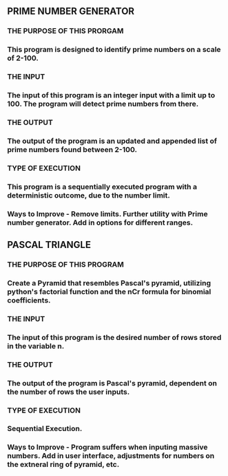 ## PRIME NUMBER GENERATOR

### THE PURPOSE OF THIS PRORGAM
### This program is designed to identify prime numbers on a scale of 2-100. 
### THE INPUT
### The input of this program is an integer input with a limit up to 100. The program will detect prime numbers from there.
### THE OUTPUT
### The output of the program is an updated and appended list of prime numbers found between 2-100.
### TYPE OF EXECUTION
### This program is a sequentially executed program with a deterministic outcome, due to the number limit.
### Ways to Improve - Remove limits. Further utility with Prime number generator. Add in options for different ranges.


## PASCAL TRIANGLE

### THE PURPOSE OF THIS PROGRAM
### Create a Pyramid that resembles Pascal's pyramid, utilizing python's factorial function and the nCr formula for binomial coefficients.
### THE INPUT
### The input of this program is the desired number of rows stored in the variable n.
### THE OUTPUT
### The output of the program is Pascal's pyramid, dependent on the number of rows the user inputs.
### TYPE OF EXECUTION
### Sequential Execution.
### Ways to Improve - Program suffers when inputing massive numbers. Add in user interface, adjustments for numbers on the extneral ring of pyramid, etc.
